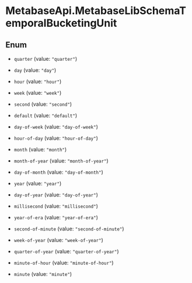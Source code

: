 # MetabaseApi.MetabaseLibSchemaTemporalBucketingUnit

## Enum


* `quarter` (value: `"quarter"`)

* `day` (value: `"day"`)

* `hour` (value: `"hour"`)

* `week` (value: `"week"`)

* `second` (value: `"second"`)

* `default` (value: `"default"`)

* `day-of-week` (value: `"day-of-week"`)

* `hour-of-day` (value: `"hour-of-day"`)

* `month` (value: `"month"`)

* `month-of-year` (value: `"month-of-year"`)

* `day-of-month` (value: `"day-of-month"`)

* `year` (value: `"year"`)

* `day-of-year` (value: `"day-of-year"`)

* `millisecond` (value: `"millisecond"`)

* `year-of-era` (value: `"year-of-era"`)

* `second-of-minute` (value: `"second-of-minute"`)

* `week-of-year` (value: `"week-of-year"`)

* `quarter-of-year` (value: `"quarter-of-year"`)

* `minute-of-hour` (value: `"minute-of-hour"`)

* `minute` (value: `"minute"`)


